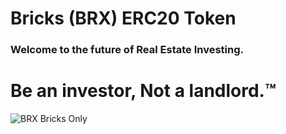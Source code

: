 # Bricks (BRX) ERC20 Token

### Welcome to the future of Real Estate Investing.

# Be an investor, Not a landlord.:tm:
![BRX Bricks Only](https://github.com/CointinuumBRX/BRX-ERC20/assets/83500098/26b6afb4-129f-47ce-92b4-8d747b64af2c)
